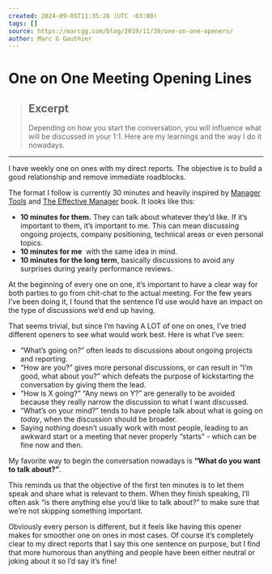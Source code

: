 ```yaml
---
created: 2024-09-05T11:35:26 (UTC -03:00)
tags: []
source: https://marcgg.com/blog/2019/11/30/one-on-one-openers/
author: Marc G Gauthier
---
```


# One on One Meeting Opening Lines

> ## Excerpt
> Depending on how you start the conversation, you will influence what will be discussed in your 1:1. Here are my learnings and the way I do it nowadays.

---
I have weekly one on ones with my direct reports. The objective is to build a good relationship and remove immediate roadblocks.

The format I follow is currently 30 minutes and heavily inspired by [Manager Tools](https://www.manager-tools.com/2005/07/the-single-most-effective-management-tool-part-1) and [The Effective Manager](https://amzn.to/2Y6WW8M) book. It looks like this:

-   **10 minutes for them.** They can talk about whatever they’d like. If it’s important to them, it’s important to me. This can mean discussing ongoing projects, company positioning, technical areas or even personal topics.
-   **10 minutes for me**  with the same idea in mind.
-   **10 minutes for the long term**, basically discussions to avoid any surprises during yearly performance reviews.

At the beginning of every one on one, it’s important to have a clear way for both parties to go from chit-chat to the actual meeting. For the few years I’ve been doing it, I found that the sentence I’d use would have an impact on the type of discussions we’d end up having.

That seems trivial, but since I’m having A LOT of one on ones, I’ve tried different openers to see what would work best. Here is what I’ve seen:

-   “What’s going on?” often leads to discussions about ongoing projects and reporting.
-   “How are you?” gives more personal discussions, or can result in “I’m good, what about you?” which defeats the purpose of kickstarting the conversation by giving them the lead.
-   “How is X going?” “Any news on Y?” are generally to be avoided because they really narrow the discussion to what I want discussed.
-   “What’s on your mind?” tends to have people talk about what is going on _today_, when the discussion should be broader.
-   Saying nothing doesn’t usually work with most people, leading to an awkward start or a meeting that never properly “starts” - which can be fine now and then.

My favorite way to begin the conversation nowadays is **“What do you want to talk about?”**.

This reminds us that the objective of the first ten minutes is to let them speak and share what is relevant to them. When they finish speaking, I’ll often ask “is there anything else you’d like to talk about?” to make sure that we’re not skipping something important.

Obviously every person is different, but it feels like having this opener makes for smoother one on ones in most cases. Of course it’s completely clear to my direct reports that I say this one sentence on purpose, but I find that more humorous than anything and people have been either neutral or joking about it so I’d say it’s fine!
